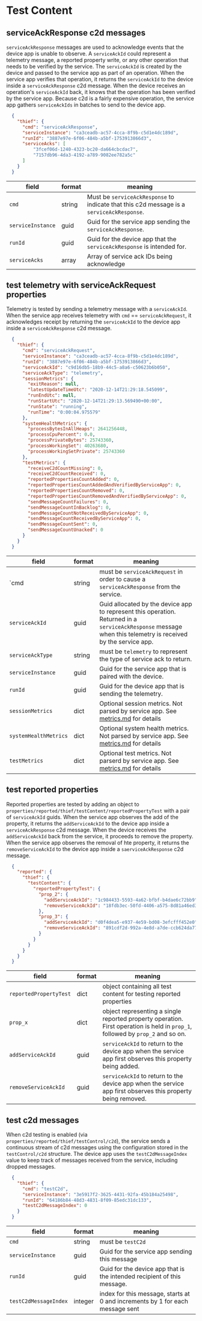 # Test Content

## serviceAckResponse c2d messages

`serviceAckResponse` messages are used to acknowledge events that the device app is unable to observe.
A `serviceAckId` could represent a telemetry message, a reported property write, or any other operation that needs to be verified by the service.
The `serviceAckId` is created by the device and passed to the service app as part of an operation.
When the service app verifies that operation, it returns the `serviceAckId` to the device inside a `serviceAckResponse` c2d message.
When the device receives an operation's `serviceAckId` back, it knows that the operation has been verified by the service app.
Because c2d is a fairly expensive operation, the service app gathers `serviceAckIds` in batches to send to the device app.

```json
  {
    "thief": {
      "cmd": "serviceAckResponse",
      "serviceInstance": "ca3ceadb-ac57-4cca-8f9b-c5d1e4dc189d",
      "runId": "3887e97e-6f06-484b-a5bf-1753913866d3",
      "serviceAcks": [
          "3fcef06d-1240-4323-bc20-da664cbcdac7",
          "7157db96-4da3-4192-a789-9082ee782a5c"
      ]
    }
  }
```

| field | format | meaning |
| - | - | - |
| `cmd` | string | Must be `serviceAckResponse` to indicate that this c2d message is a `serviceAckResponse`. |
| `serviceInstance` | guid | Guid for the service app sending the `serviceAckResponse`. |
| `runId` |  guid | Guid for the device app that the `serviceAckResponse` is intended for. |
| `serviceAcks` | array | Array of service ack IDs being acknowledge |

## test telemetry with serviceAckRequest properties

Telemetry is tested by sending a telemetry message with a `serviceAckId`.
When the service app receives telemetry with `cmd` == `serviceAckRequest`, it acknowledges receipt by returning the `serviceAckId` to the device app inside a `serviceAckResponse` c2d message.

```json
  {
    "thief": {
      "cmd": "serviceAckRequest",
      "serviceInstance": "ca3ceadb-ac57-4cca-8f9b-c5d1e4dc189d",
      "runId": "3887e97e-6f06-484b-a5bf-1753913866d3",
      "serviceAckId": "c9d16db5-18b9-44c5-a8a6-c50623b6b050",
      "serviceAckType": "telemetry",
      "sessionMetrics": {
        "exitReason": null,
        "latestUpdateTimeUtc": "2020-12-14T21:29:18.545099",
        "runEndUtc": null,
        "runStartUtc": "2020-12-14T21:29:13.569490+00:00",
        "runState": "running",
        "runTime": "0:00:04.975579"
      },
      "systemHealthMetrics": {
        "processBytesInAllHeaps": 2641256448,
        "processCpuPercent": 0.0,
        "processPrivateBytes": 25743360,
        "processWorkingSet": 40263680,
        "processWorkingSetPrivate": 25743360
      },
      "testMetrics": {
        "receiveC2dCountMissing": 0,
        "receiveC2dCountReceived": 0,
        "reportedPropertiesCountAdded": 0,
        "reportedPropertiesCountAddedAndVerifiedByServiceApp": 0,
        "reportedPropertiesCountRemoved": 0,
        "reportedPropertiesCountRemovedAndVerifiedByServiceApp": 0,
        "sendMessageCountFailures": 0,
        "sendMessageCountInBacklog": 0,
        "sendMessageCountNotReceivedByServiceApp": 0,
        "sendMessageCountReceivedByServiceApp": 0,
        "sendMessageCountSent": 0,
        "sendMessageCountUnacked": 0
      }
    }
  }
```

| field | format | meaning |
| - | - | - |
| `cmd | string | must be `serviceAckRequest` in order to cause a `serviceAckResponse` from the service. |
| `serviceAckId` | guid | Guid allocated by the device app to represent this operation.  Returned in a `serviceAckResponse` message when this telemetry is received by the service app. |
| `serviceAckType` | string | must be `telemetry` to represent the type of service ack to return. |
| `serviceInstance` | guid | Guid for the service app that is paired with the device. |
| `runId` |  guid | Guid for the device app that is sending the telemetry. |
| `sessionMetrics` | dict | Optional session metrics. Not parsed by service app.  See [metrics.md](./metrics.md) for details |
| `systemHealthMetrics` | dict | Optional system health metrics.  Not parsed by service app.  See [metrics.md](./metrics.md) for details |
| `testMetrics` | dict | Optional test metrics.  Not parserd by service app.  See [metrics.md](./metrics.md) for details |

## test reported properties

Reported properties are tested by adding an object to `properties/reported/thief/testContent/reportedPropertyTest` with a pair of `serviceAckId` guids.
When the service app observes the add of the property, it returns the `addServiceAckId` to the device app inside a `serviceAckResponse` c2d message.
When the device receives the `addServiceAckId` back from the service, it proceeds to remove the property.
When the service app observes the removal of hte property, it returns the `removeServiceAckId` to the device app inside a `saerviceAckResponse` c2d message.

```json
  {
    "reported": {
      "thief": {
        "testContent": {
          "reportedPropertyTest": {
            "prop_2": {
              "addServiceAckId": "1c984433-5593-4a62-bfbf-b4dae6c72bb9",
              "removeServiceAckId": "18fdb3ec-50fd-4406-a575-8d81a46ed3a1"
            },
            "prop_3": {
              "addServiceAckId": "d0f4dea5-e937-4e59-bd08-3efcfff452e0",
              "removeServiceAckId": "891cdf2d-992a-4e8d-a7de-ccb624da7796"
            }
          }
        }
      }
    }
  }
```

| field | format | meaning |
| - | - | - |
| `reportedPropertyTest` | dict | object containing all test content for testing reported properties |
| `prop_x` | dict | object representing a single reported property operation. First operation is held in `prop_1`, followed by `prop_2` and so on. |
| `addServiceAckId` | guid | `serviceAckId` to return to the device app when the service app first observes this property being added. |
| `removeServiceAckId` | guid | `serviceAckId` to return to the device app when the service app first observes this property being removed. |

## test c2d messages

When c2d testing is enabled (via `properties/reported/thief/testControl/c2d`), the service sends a continuous stream of c2d messages using the configuration stored in the `testControl/c2d` structure.
The device app uses the `testC2dMessageIndex` value to keep track of messages received from the service, including dropped messages.

```json
  {
    "thief": {
      "cmd": "testC2d",
      "serviceInstance": "3e5917f2-3625-4431-92fa-45b184a25498",
      "runId": "64186b84-48d3-4831-8f09-85edc31dc133",
      "testC2dMessageIndex": 0
    }
  }
```

| field | format | meaning |
| - | - | - |
| `cmd` | string | must be `testC2d` |
| `serviceInstance` | guid | Guid for the service app sending this message |
| `runId` | guid | Guid for the device app that is the intended recipient of this message. |
| `testC2dMessageIndex` | integer | index for this message, starts at 0 and increments by 1 for each message sent |

